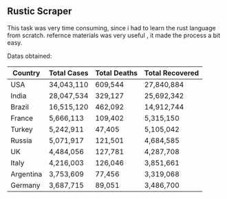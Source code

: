 
## Rustic Scraper
This task was very time consuming, since i had to learn the rust language from scratch. refernce materials was very useful , it made the process a bit easy.


Datas obtained:

Country|Total Cases|Total Deaths|Total Recovered
---|---|---|--- 
USA| 34,043,110| 609,544| 27,840,884
India| 28,047,534| 329,127| 25,692,342
Brazil|16,515,120| 462,092 | 14,912,744
France |5,666,113| 109,402 |5,315,150
Turkey | 5,242,911| 47,405 | 5,105,042
Russia |5,071,917 |121,501 |4,684,585
UK| 4,484,056| 127,781 | 4,287,708
Italy |4,216,003 |126,046  |3,851,661
Argentina| 3,753,609 | 77,456 | 3,319,068
Germany |3,687,715 |89,051 |3,486,700
